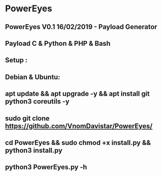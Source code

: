 # PowerEyes
## PowerEyes V0.1 16/02/2019 - Payload Generator
## Payload C & Python & PHP & Bash
## Setup : 
 ## Debian & Ubuntu:
 ## apt update && apt upgrade -y && apt install git python3 coreutils -y
 ## sudo git clone https://github.com/VnomDavistar/PowerEyes/
 ## cd PowerEyes && sudo chmod +x install.py && python3 install.py
 ## python3 PowerEyes.py -h
